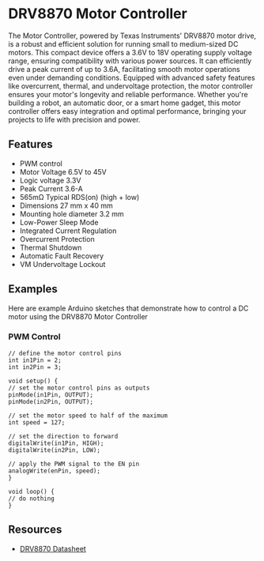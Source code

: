 # DRV8870 Motor Controller

The Motor Controller, powered by Texas Instruments' DRV8870 motor drive, is a robust and efficient solution for running small to medium-sized DC motors. This compact device offers a 3.6V to 18V operating supply voltage range, ensuring compatibility with various power sources. It can efficiently drive a peak current of up to 3.6A, facilitating smooth motor operations even under demanding conditions. Equipped with advanced safety features like overcurrent, thermal, and undervoltage protection, the motor controller ensures your motor's longevity and reliable performance. Whether you're building a robot, an automatic door, or a smart home gadget, this motor controller offers easy integration and optimal performance, bringing your projects to life with precision and power.

## Features

 - PWM control
 - Motor Voltage 6.5V to 45V
 - Logic voltage 3.3V
 - Peak Current 3.6-A
 - 565mΩ Typical RDS(on) (high + low)
 - Dimensions 27 mm x 40 mm
 - Mounting hole diameter 3.2 mm
 - Low-Power Sleep Mode
 - Integrated Current Regulation
 - Overcurrent Protection
 - Thermal Shutdown
 - Automatic Fault Recovery
 - VM Undervoltage Lockout

## Examples

Here are example Arduino sketches that demonstrate how to control a DC motor using the DRV8870 Motor Controller

### PWM Control

```Arduino
// define the motor control pins
int in1Pin = 2;
int in2Pin = 3;

void setup() {
// set the motor control pins as outputs
pinMode(in1Pin, OUTPUT);
pinMode(in2Pin, OUTPUT);

// set the motor speed to half of the maximum
int speed = 127;

// set the direction to forward
digitalWrite(in1Pin, HIGH);
digitalWrite(in2Pin, LOW);

// apply the PWM signal to the EN pin
analogWrite(enPin, speed);
}

void loop() {
// do nothing
}
```

## Resources

- [DRV8870 Datasheet](https://www.ti.com/lit/ds/symlink/drv8870.pdf?ts=1688501994593&ref_url=https%253A%252F%252Fwww.ti.com%252Fproduct%252FDRV8870)